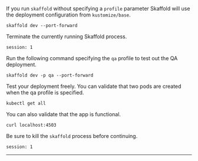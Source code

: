 
If you run `skaffold` without specifying a `profile` parameter Skaffold will use the deployment configuration from `kustomize/base`.

```execute-1
skaffold dev --port-forward

```

Terminate the currently running Skaffold process.

```terminal:interrupt
session: 1
```

Run the following command specifying the `qa` profile to test out the QA deployment.

```execute-1
skaffold dev -p qa --port-forward
```

Test your deployment freely. You can validate that two pods are created when the qa profile is specified.
```execute-2
kubectl get all
```

You can also validate that the app is functional.
```execute-2
curl localhost:4503
```

Be sure to kill the `skaffold` process before continuing.

```terminal:interrupt
session: 1
```


---


